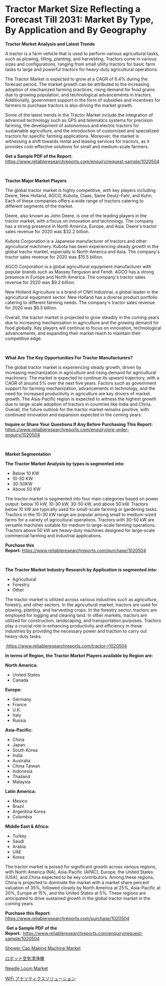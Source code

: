<p><h1>Tractor Market Size Reflecting a Forecast Till 2031: Market By Type, By Application and By Geography</h1></p><p><strong>Tractor Market Analysis and Latest Trends</strong></p>
<p><p>A tractor is a farm vehicle that is used to perform various agricultural tasks, such as plowing, tilling, planting, and harvesting. Tractors come in various sizes and configurations, ranging from small utility tractors for basic farm tasks to large and powerful tractors for heavy-duty agricultural operations.</p><p>The Tractor Market is expected to grow at a CAGR of 6.4% during the forecast period. The market growth can be attributed to the increasing adoption of mechanized farming practices, rising demand for food grains due to growing population, and technological advancements in tractors. Additionally, government support in the form of subsidies and incentives for farmers to purchase tractors is also driving the market growth.</p><p>Some of the latest trends in the Tractor Market include the integration of advanced technology such as GPS and telematics systems for precision farming, the development of autonomous and electric tractors for sustainable agriculture, and the introduction of customized and specialized tractors for specific farming applications. Moreover, the market is witnessing a shift towards rental and leasing services for tractors, as it provides cost-effective solutions for small and medium-scale farmers.</p></p>
<p><strong>Get a Sample PDF of the Report:&nbsp;</strong> <a href="https://www.reliableresearchreports.com/enquiry/request-sample/1020504">https://www.reliableresearchreports.com/enquiry/request-sample/1020504</a></p>
<p>&nbsp;</p>
<p><strong>Tractor Major Market Players</strong></p>
<p><p>The global tractor market is highly competitive, with key players including Deere, New Holland, AGCO, Kubota, Claas, Same Deutz-Fahr, and Kuhn. Each of these companies offers a wide range of tractors catering to different segments of the market.</p><p>Deere, also known as John Deere, is one of the leading players in the tractor market, with a focus on innovation and technology. The company has a strong presence in North America, Europe, and Asia. Deere's tractor sales revenue for 2020 was $32.2 billion.</p><p>Kubota Corporation is a Japanese manufacturer of tractors and other agricultural machinery. Kubota has been experiencing steady growth in the global tractor market, especially in North America and Asia. The company's tractor sales revenue for 2020 was $15.5 billion.</p><p>AGCO Corporation is a global agricultural equipment manufacturer with popular brands such as Massey Ferguson and Fendt. AGCO has a strong presence in Europe and North America. The company's tractor sales revenue for 2020 was $9.2 billion.</p><p>New Holland Agriculture is a brand of CNH Industrial, a global leader in the agricultural equipment sector. New Holland has a diverse product portfolio catering to different farming needs. The company's tractor sales revenue for 2020 was $6.3 billion.</p><p>Overall, the tractor market is projected to grow steadily in the coming years due to increasing mechanization in agriculture and the growing demand for food globally. Key players will continue to focus on innovation, technological advancements, and expanding their market reach to maintain their competitive edge.</p></p>
<p>&nbsp;</p>
<p><strong>What Are The Key Opportunities For Tractor Manufacturers?</strong></p>
<p><p>The global tractor market is experiencing steady growth, driven by increasing mechanization in agriculture and rising demand for agricultural machinery. The market is expected to continue its upward trajectory, with a CAGR of around 5% over the next five years. Factors such as government support for farming mechanization, advancements in technology, and the need for increased productivity in agriculture are key drivers of market growth. The Asia-Pacific region is expected to witness the highest growth due to large-scale adoption of tractors in countries like India and China. Overall, the future outlook for the tractor market remains positive, with continued innovation and expansion expected in the coming years.</p></p>
<p><strong>Inquire or Share Your Questions If Any Before Purchasing This Report:</strong> <a href="https://www.reliableresearchreports.com/enquiry/pre-order-enquiry/1020504">https://www.reliableresearchreports.com/enquiry/pre-order-enquiry/1020504</a></p>
<p>&nbsp;</p>
<p><strong>Market Segmentation</strong></p>
<p><strong>The Tractor Market Analysis by types is segmented into:</strong></p>
<p><ul><li>Below 10 KW</li><li>10-30 KW</li><li>30-50KW</li><li>Above 50 KW</li></ul></p>
<p><p>The tractor market is segmented into four main categories based on power output: below 10 kW, 10-30 kW, 30-50 kW, and above 50 kW. Tractors below 10 kW are typically used for small-scale farming or gardening tasks. Tractors in the 10-30 kW range are popular among small to medium-sized farms for a variety of agricultural operations. Tractors with 30-50 kW are versatile machines suitable for medium to large-scale farming operations. Tractors above 50 kW are heavy-duty machines designed for large-scale commercial farming and industrial applications.</p></p>
<p><strong>Purchase this Report:&nbsp;</strong><a href="https://www.reliableresearchreports.com/purchase/1020504">https://www.reliableresearchreports.com/purchase/1020504</a></p>
<p>&nbsp;</p>
<p><strong>The Tractor Market Industry Research by Application is segmented into:</strong></p>
<p><ul><li>Agricultural</li><li>Forestry</li><li>Other</li></ul></p>
<p><p>The tractor market is utilized across various industries such as agriculture, forestry, and other sectors. In the agricultural market, tractors are used for plowing, planting, and harvesting crops. In the forestry sector, tractors are employed for logging and clearing land. In other markets, tractors are utilized for construction, landscaping, and transportation purposes. Tractors play a crucial role in enhancing productivity and efficiency in these industries by providing the necessary power and traction to carry out heavy-duty tasks.</p></p>
<p><a href="https://www.reliableresearchreports.com/tractor-r1020504">&nbsp;https://www.reliableresearchreports.com/tractor-r1020504</a></p>
<p><strong>In terms of Region, the Tractor Market Players available by Region are:</strong></p>
<p>
    <p> <strong> North America: </strong>
        <ul>
            <li>United States</li>
            <li>Canada</li>
        </ul>
        </p> 
    <p> <strong> Europe: </strong>
        <ul>
            <li>Germany</li>
            <li>France</li>
            <li>U.K.</li>
            <li>Italy</li>
            <li>Russia</li>
        </ul>
        </p> 
    <p> <strong> Asia-Pacific: </strong>
        <ul>
            <li>China</li>
            <li>Japan</li>
            <li>South Korea</li>
            <li>India</li>
            <li>Australia</li>
            <li>China Taiwan</li>
            <li>Indonesia</li>
            <li>Thailand</li>
            <li>Malaysia</li>
        </ul>
        </p> 
    <p> <strong> Latin America: </strong>
        <ul>
            <li>Mexico</li>
            <li>Brazil</li>
            <li>Argentina Korea</li>
            <li>Colombia</li>
        </ul>
        </p> 
    <p> <strong> Middle East & Africa: </strong>
        <ul>
            <li>Turkey</li>
            <li>Saudi</li>
            <li>Arabia</li>
            <li>UAE</li>
            <li>Korea</li>
        </ul>
    </p>
    </p>
<p><p>The tractor market is poised for significant growth across various regions, with North America (NA), Asia-Pacific (APAC), Europe, the United States (USA), and China expected to be key contributors. Among these regions, China is projected to dominate the market with a market share percent valuation of 35%, followed closely by North America at 25%, Asia-Pacific at 20%, Europe at 15%, and the United States at 5%. These regions are anticipated to drive sustained growth in the global tractor market in the coming years.</p></p>
<p><strong>Purchase this Report: </strong><a href="https://www.reliableresearchreports.com/purchase/1020504">https://www.reliableresearchreports.com/purchase/1020504</a></p>
<p>&nbsp;<strong>Get a Sample PDF of the Report:&nbsp;&nbsp;</strong><a href="https://www.reliableresearchreports.com/enquiry/request-sample/1020504">https://www.reliableresearchreports.com/enquiry/request-sample/1020504</a></p>
<p><strong></strong></p>
<p><p><a href="https://github.com/singletonthaxterkelliehr2df/Market-Research-Report-List-2/blob/main/shower-cap-making-machine-market.md">Shower Cap Making Machine Market</a></p><p><a href="https://github.com/oqxogxyvqe90775/Market-Research-Report-List-1/blob/main/579898834903.md">ロボット空気清浄機</a></p><p><a href="https://github.com/RichRobinson5/Market-Research-Report-List-4/blob/main/needle-loom-market.md">Needle Loom Market</a></p><p><a href="https://github.com/VellaJacobi2023/Market-Research-Report-List-1/blob/main/195427134902.md">WiFi アナリティクスソリューション</a></p></p>